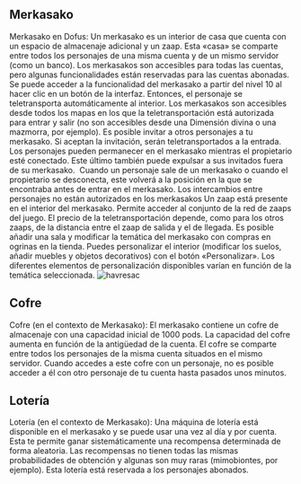 ## Merkasako
Merkasako en Dofus: Un merkasako es un interior de casa que cuenta con un espacio de almacenaje adicional y un zaap. Esta «casa» se comparte entre todos los personajes de una misma cuenta y de un mismo servidor (como un banco). Los merkasakos son accesibles para todas las cuentas, pero algunas funcionalidades están reservadas para las cuentas abonadas.
Se puede acceder a la funcionalidad del merkasako a partir del nivel 10 al hacer clic en un botón de la interfaz. Entonces, el personaje se teletransporta automáticamente al interior. Los merkasakos son accesibles desde todos los mapas en los que la teletransportación está autorizada para entrar y salir (no son accesibles desde una Dimensión divina o una mazmorra, por ejemplo).
Es posible invitar a otros personajes a tu merkasako. Si aceptan la invitación, serán teletransportados a la entrada. Los personajes pueden permanecer en el merkasako mientras el propietario esté conectado. Este último también puede expulsar a sus invitados fuera de su merkasako. 
Cuando un personaje sale de un merkasako o cuando el propietario se desconecta, este volverá a la posición en la que se encontraba antes de entrar en el merkasako. Los intercambios entre personajes no están autorizados en los merkasakos
Un zaap está presente en el interior del merkasako. Permite acceder al conjunto de la red de zaaps del juego. El precio de la teletransportación depende, como para los otros zaaps, de la distancia entre el zaap de salida y el de llegada.
Es posible añadir una sala y modificar la temática del merkasako con compras en ogrinas en la tienda.
Puedes personalizar el interior (modificar los suelos, añadir muebles y objetos decorativos) con el botón «Personalizar». Los diferentes elementos de personalización disponibles varían en función de la temática seleccionada.
![havresac](https://media.discordapp.net/attachments/1107006154426560682/1107008074385981630/havresac-1458x500.png)

## Cofre
Cofre (en el contexto de Merkasako): El merkasako contiene un cofre de almacenaje con una capacidad inicial de 1000 pods. La capacidad del cofre aumenta en función de la antigüedad de la cuenta. 
El cofre se comparte entre todos los personajes de la misma cuenta situados en el mismo servidor. Cuando accedes a este cofre con un personaje, no es posible acceder a él con otro personaje de tu cuenta hasta pasados unos minutos.

## Lotería
Lotería (en el contexto de Merkasako): Una máquina de lotería está disponible en el merkasako y se puede usar una vez al día y por cuenta. Esta te permite ganar sistemáticamente una recompensa determinada de forma aleatoria. Las recompensas no tienen todas las mismas probabilidades de obtención y algunas son muy raras (mimobiontes, por ejemplo).
Esta lotería está reservada a los personajes abonados.